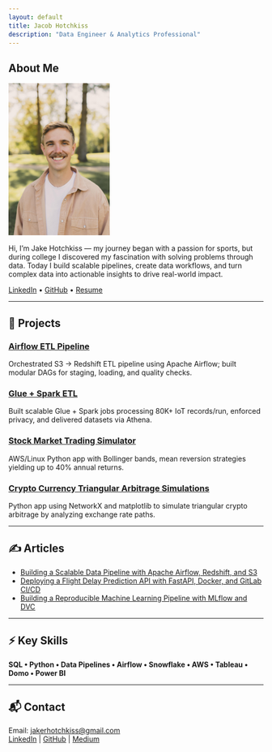 ```yaml
---
layout: default
title: Jacob Hotchkiss
description: "Data Engineer & Analytics Professional"
---
```


## About Me

<img src="images/headshot.jpg" alt="Headshot" width="200">


Hi, I’m Jake Hotchkiss — my journey began with a passion for sports, but during college I discovered my fascination with solving problems through data. Today I build scalable pipelines, create data workflows, and turn complex data into actionable insights to drive real-world impact.

[LinkedIn](https://www.linkedin.com/in/jacobrhotchkiss) • [GitHub](https://github.com/the-data-dawg) • [Resume](path_to_resume.pdf)

---

## 🚀 Projects  

### [Airflow ETL Pipeline](https://github.com/TheDataDawg/data-pipeline-airflow-redshift)
Orchestrated S3 → Redshift ETL pipeline using Apache Airflow; built modular DAGs for staging, loading, and quality checks.

### [Glue + Spark ETL](https://github.com/TheDataDawg/stedi-step-trainer-project)
Built scalable Glue + Spark jobs processing 80K+ IoT records/run, enforced privacy, and delivered datasets via Athena.

### [Stock Market Trading Simulator](https://github.com/TheDataDawg/Stock-Market-Trading-Simulator)
AWS/Linux Python app with Bollinger bands, mean reversion strategies yielding up to 40% annual returns.

### [Crypto Currency Triangular Arbitrage Simulations](https://github.com/TheDataDawg/crypto-triangular-arbitrage)
Python app using NetworkX and matplotlib to simulate triangular crypto arbitrage by analyzing exchange rate paths.

---

## ✍ Articles  

- [Building a Scalable Data Pipeline with Apache Airflow, Redshift, and S3](https://medium.com/@jacobrhotchkiss/building-a-scalable-data-pipeline-with-apache-airflow-redshift-and-s3-3dae50600801)
- [Deploying a Flight Delay Prediction API with FastAPI, Docker, and GitLab CI/CD](https://medium.com/@jacobrhotchkiss/deploying-a-flight-delay-prediction-api-with-fastapi-docker-and-gitlab-ci-cd-42af7ca4e578)
- [Building a Reproducible Machine Learning Pipeline with MLflow and DVC](https://medium.com/@jacobrhotchkiss/building-a-reproducible-machine-learning-pipeline-with-mlflow-and-dvc-f3a0ca22d3af)

---

## ⚡ Key Skills  
**SQL • Python • Data Pipelines • Airflow • Snowflake • AWS • Tableau • Domo • Power BI**

---

## 📬 Contact  
Email: jakerhotchkiss@gmail.com  
[LinkedIn](https://www.linkedin.com/in/jacobrhotchkiss) | [GitHub](https://github.com/TheDataDawg) | [Medium](https://medium.com/@jacobrhotchkiss)